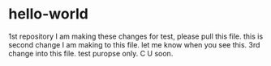# hello-world
1st repository
I am making these changes for test, please pull this file.
this is second change I am making to this file. let me know when you see this.
3rd change into this file. test puropse only. C U soon.
